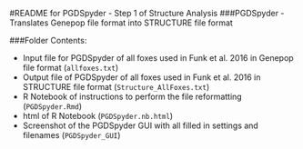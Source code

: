 #README for PGDSpyder - Step 1 of Structure Analysis
###PGDSpyder - Translates Genepop file format into STRUCTURE file format

###Folder Contents:
* Input file for PGDSpyder of all foxes used in Funk et al. 2016 in Genepop file format (`allfoxes.txt`)
* Output file of PGDSpyder of all foxes used in Funk et al. 2016 in STRUCTURE file format (`Structure_AllFoxes.txt`)
* R Notebook of instructions to perform the file reformatting (`PGDSpyder.Rmd`)
* html of R Notebook (`PGDSpyder.nb.html`)
* Screenshot of the PGDSpyder GUI with all filled in settings and filenames (`PGDSpyder_GUI`)